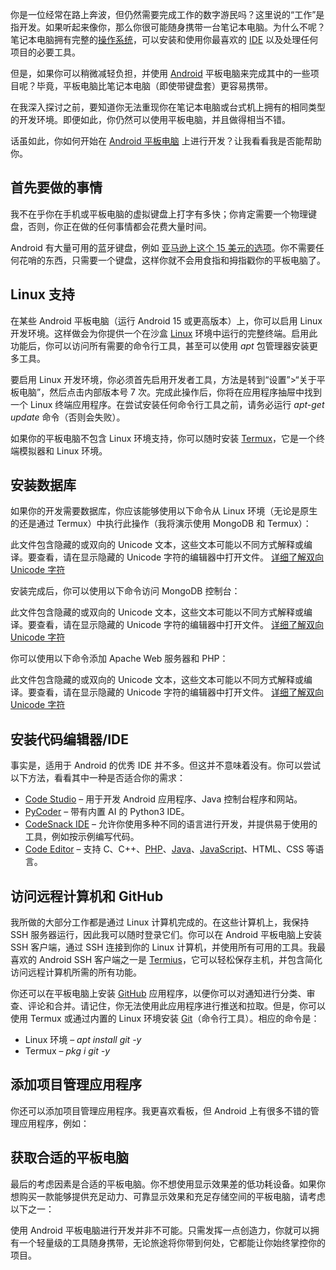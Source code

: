 你是一位经常在路上奔波，但仍然需要完成工作的数字游民吗？这里说的“工作”是指开发。如果听起来像你，那么你很可能随身携带一台笔记本电脑。为什么不呢？笔记本电脑拥有完整的[操作系统](https://thenewstack.io/introduction-to-linux-operating-system/)，可以安装和使用你最喜欢的 [IDE](https://thenewstack.io/agentic-ides-next-frontier-in-intelligent-coding/) 以及处理任何项目的必要工具。

但是，如果你可以稍微减轻负担，并使用 [Android](https://thenewstack.io/how-we-engineered-capturing-android-anrs-in-otel/) 平板电脑来完成其中的一些项目呢？毕竟，平板电脑比笔记本电脑（即使带键盘套）更容易携带。

在我深入探讨之前，要知道你无法重现你在笔记本电脑或台式机上拥有的相同类型的开发环境。即便如此，你仍然可以使用平板电脑，并且做得相当不错。

话虽如此，你如何开始在 [Android 平板电脑](https://thenewstack.io/generative-ai-thread-runs-through-googles-new-products/) 上进行开发？让我看看我是否能帮助你。

## 首先要做的事情

我不在乎你在手机或平板电脑的虚拟键盘上打字有多快；你肯定需要一个物理键盘，否则，你正在做的任何事情都会花费大量时间。

Android 有大量可用的蓝牙键盘，例如 [亚马逊上这个 15 美元的选项](https://www.amazon.com/Bluetooth-Keyboard-Protable-Rechargeable-Illuminated/dp/B098QJT63W)。你不需要任何花哨的东西，只需要一个键盘，这样你就不会用食指和拇指戳你的平板电脑了。

## Linux 支持

在某些 Android 平板电脑（运行 Android 15 或更高版本）上，你可以启用 Linux 开发环境。这样做会为你提供一个在沙盒 [Linux](https://thenewstack.io/choosing-a-linux-distribution/) 环境中运行的完整终端。启用此功能后，你可以访问所有需要的命令行工具，甚至可以使用 *apt* 包管理器安装更多工具。

要启用 Linux 开发环境，你必须首先启用开发者工具，方法是转到“设置”>“关于平板电脑”，然后点击内部版本号 7 次。完成此操作后，你将在应用程序抽屉中找到一个 Linux 终端应用程序。在尝试安装任何命令行工具之前，请务必运行 *apt-get update* 命令（否则会失败）。

如果你的平板电脑不包含 Linux 环境支持，你可以随时安装 [Termux](https://play.google.com/store/apps/details?id=com.termux)，它是一个终端模拟器和 Linux 环境。

## 安装数据库

如果你的开发需要数据库，你应该能够使用以下命令从 Linux 环境（无论是原生的还是通过 Termux）中执行此操作（我将演示使用 MongoDB 和 Termux）：

此文件包含隐藏的或双向的 Unicode 文本，这些文本可能以不同方式解释或编译。要查看，请在显示隐藏的 Unicode 字符的编辑器中打开文件。
[详细了解双向 Unicode 字符](https://github.co/hiddenchars)

安装完成后，你可以使用以下命令访问 MongoDB 控制台：

此文件包含隐藏的或双向的 Unicode 文本，这些文本可能以不同方式解释或编译。要查看，请在显示隐藏的 Unicode 字符的编辑器中打开文件。
[详细了解双向 Unicode 字符](https://github.co/hiddenchars)

你可以使用以下命令添加 Apache Web 服务器和 PHP：

此文件包含隐藏的或双向的 Unicode 文本，这些文本可能以不同方式解释或编译。要查看，请在显示隐藏的 Unicode 字符的编辑器中打开文件。
[详细了解双向 Unicode 字符](https://github.co/hiddenchars)

## 安装代码编辑器/IDE

事实是，适用于 Android 的优秀 IDE 并不多。但这并不意味着没有。你可以尝试以下方法，看看其中一种是否适合你的需求：

* [Code Studio](https://play.google.com/store/apps/details?id=com.alif.ide) – 用于开发 Android 应用程序、Java 控制台程序和网站。
* [PyCoder](https://play.google.com/store/apps/details?id=com.ikou.pycoding) – 带有内置 AI 的 Python3 IDE。
* [CodeSnack IDE](https://play.google.com/store/apps/details?id=com.cloudcompilerapp) – 允许你使用多种不同的语言进行开发，并提供易于使用的工具，例如按示例编写代码。
* [Code Editor](https://play.google.com/store/apps/details?id=com.rhmsoft.code) – 支持 C、C++、[PHP](https://thenewstack.io/the-herd-is-strong-php-and-its-developer-ecosystem-at-30/)、[Java](https://thenewstack.io/java-at-30-the-genius-behind-the-code-that-changed-tech/)、[JavaScript](https://thenewstack.io/introduction-to-javascript/)、HTML、CSS 等语言。

## 访问远程计算机和 GitHub

我所做的大部分工作都是通过 Linux 计算机完成的。在这些计算机上，我保持 SSH 服务器运行，因此我可以随时登录它们。你可以在 Android 平板电脑上安装 SSH 客户端，通过 SSH 连接到你的 Linux 计算机，并使用所有可用的工具。我最喜欢的 Android SSH 客户端之一是 [Termius](https://play.google.com/store/apps/details?id=com.server.auditor.ssh.client)，它可以轻松保存主机，并包含简化访问远程计算机所需的所有功能。

你还可以在平板电脑上安装 [GitHub](https://play.google.com/store/apps/details?id=com.github.android) 应用程序，以便你可以对通知进行分类、审查、评论和合并。请记住，你无法使用此应用程序进行推送和拉取。但是，你可以使用 Termux 或通过内置的 Linux 环境安装 [Git](https://thenewstack.io/linus-torvalds-reflects-on-20-years-of-git/)（命令行工具）。相应的命令是：

* Linux 环境 – *apt install git -y*
* Termux – *pkg i git -y*

## 添加项目管理应用程序

你还可以添加项目管理应用程序。我更喜欢看板，但 Android 上有很多不错的管理应用程序，例如：

## 获取合适的平板电脑

最后的考虑因素是合适的平板电脑。你不想使用显示效果差的低功耗设备。如果你想购买一款能够提供充足动力、可靠显示效果和充足存储空间的平板电脑，请考虑以下之一：

使用 Android 平板电脑进行开发并非不可能。只需发挥一点创造力，你就可以拥有一个轻量级的工具随身携带，无论旅途将你带到何处，它都能让你始终掌控你的项目。